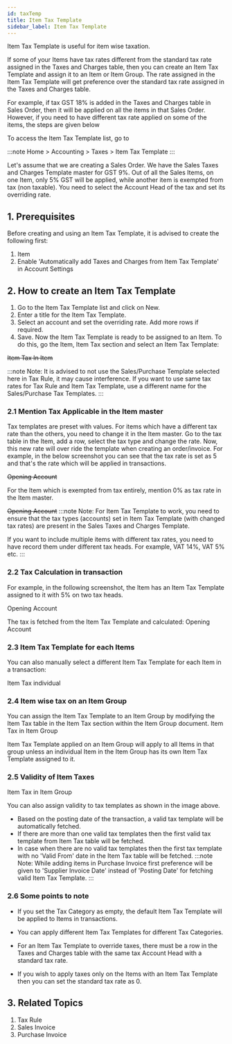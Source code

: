 ```yaml
---
id: taxTemp
title: Item Tax Template
sidebar_label: Item Tax Template
---
```


Item Tax Template is useful for item wise taxation.

If some of your Items have tax rates different from the standard tax rate assigned in the Taxes and Charges table, then you can create an Item Tax Template and assign it to an Item or Item Group. The rate assigned in the Item Tax Template will get preference over the standard tax rate assigned in the Taxes and Charges table.

For example, if tax GST 18% is added in the Taxes and Charges table in Sales Order, then it will be applied on all the items in that Sales Order. However, if you need to have different tax rate applied on some of the items, the steps are given below

To access the Item Tax Template list, go to

:::note
Home > Accounting > Taxes > Item Tax Template
:::

Let's assume that we are creating a Sales Order. We have the Sales Taxes and Charges Template master for GST 9%. Out of all the Sales Items, on one Item, only 5% GST will be applied, while another item is exempted from tax (non taxable). You need to select the Account Head of the tax and set its overriding rate.

## 1. Prerequisites

Before creating and using an Item Tax Template, it is advised to create the following first:

1. Item
1. Enable 'Automatically add Taxes and Charges from Item Tax Template' in Account Settings

## 2. How to create an Item Tax Template

1. Go to the Item Tax Template list and click on New.
1. Enter a title for the Item Tax Template.
1. Select an account and set the overriding rate. Add more rows if required.
1. Save.
   Now the Item Tax Template is ready to be assigned to an Item. To do this, go the Item, Item Tax section and select an Item Tax Template:

~~Item Tax In Item~~

:::note
Note: It is advised to not use the Sales/Purchase Template selected here in Tax Rule, it may cause interference. If you want to use same tax rates for Tax Rule and Item Tax Template, use a different name for the Sales/Purchase Tax Templates.
:::

### 2.1 Mention Tax Applicable in the Item master

Tax templates are preset with values. For items which have a different tax rate than the others, you need to change it in the Item master. Go to the tax table in the Item, add a row, select the tax type and change the rate. Now, this new rate will over ride the template when creating an order/invoice. For example, in the below screenshot you can see that the tax rate is set as 5 and that's the rate which will be applied in transactions.

~~Opening Account~~

For the Item which is exempted from tax entirely, mention 0% as tax rate in the Item master.

~~Opening Account~~
:::note
Note: For Item Tax Template to work, you need to ensure that the tax types (accounts) set in Item Tax Template (with changed tax rates) are present in the Sales Taxes and Charges Template.

If you want to include multiple items with different tax rates, you need to have record them under different tax heads. For example, VAT 14%, VAT 5% etc.
:::

### 2.2 Tax Calculation in transaction

For example, in the following screenshot, the Item has an Item Tax Template assigned to it with 5% on two tax heads.

Opening Account

The tax is fetched from the Item Tax Template and calculated: Opening Account

### 2.3 Item Tax Template for each Items

You can also manually select a different Item Tax Template for each Item in a transaction:

Item Tax individual

### 2.4 Item wise tax on an Item Group

You can assign the Item Tax Template to an Item Group by modifying the Item Tax table in the Item Tax section within the Item Group document. Item Tax in Item Group

Item Tax Template applied on an Item Group will apply to all Items in that group unless an individual Item in the Item Group has its own Item Tax Template assigned to it.

### 2.5 Validity of Item Taxes

Item Tax in Item Group

You can also assign validity to tax templates as shown in the image above.

- Based on the posting date of the transaction, a valid tax template will be automatically fetched.
- If there are more than one valid tax templates then the first valid tax template from Item Tax table will be fetched.
- In case when there are no valid tax templates then the first tax template with no 'Valid From' date in the Item Tax table will be fetched.
  :::note
  Note: While adding items in Purchase Invoice first preference will be given to 'Supplier Invoice Date' instead of 'Posting Date' for fetching valid Item Tax Template.
  :::

### 2.6 Some points to note

- If you set the Tax Category as empty, the default Item Tax Template will be applied to Items in transactions.

- You can apply different Item Tax Templates for different Tax Categories.

- For an Item Tax Template to override taxes, there must be a row in the Taxes and Charges table with the same tax Account Head with a standard tax rate.

- If you wish to apply taxes only on the Items with an Item Tax Template then you can set the standard tax rate as 0.

## 3. Related Topics

1. Tax Rule
1. Sales Invoice
1. Purchase Invoice
